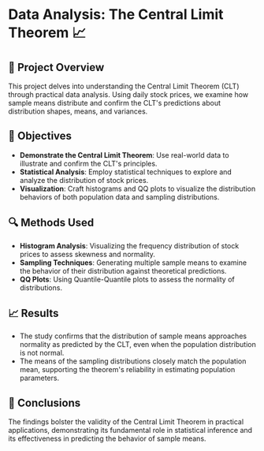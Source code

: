 # Data Analysis: The Central Limit Theorem 📈

## 🌟 Project Overview
This project delves into understanding the Central Limit Theorem (CLT) through practical data analysis. Using daily stock prices, we examine how sample means distribute and confirm the CLT's predictions about distribution shapes, means, and variances.

## 🎯 Objectives
- **Demonstrate the Central Limit Theorem**: Use real-world data to illustrate and confirm the CLT's principles.
- **Statistical Analysis**: Employ statistical techniques to explore and analyze the distribution of stock prices.
- **Visualization**: Craft histograms and QQ plots to visualize the distribution behaviors of both population data and sampling distributions.

## 🔍 Methods Used
- **Histogram Analysis**: Visualizing the frequency distribution of stock prices to assess skewness and normality.
- **Sampling Techniques**: Generating multiple sample means to examine the behavior of their distribution against theoretical predictions.
- **QQ Plots**: Using Quantile-Quantile plots to assess the normality of distributions.

## 📈 Results
- The study confirms that the distribution of sample means approaches normality as predicted by the CLT, even when the population distribution is not normal.
- The means of the sampling distributions closely match the population mean, supporting the theorem's reliability in estimating population parameters.

## 📝 Conclusions
The findings bolster the validity of the Central Limit Theorem in practical applications, demonstrating its fundamental role in statistical inference and its effectiveness in predicting the behavior of sample means.
